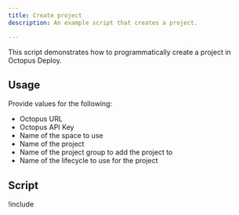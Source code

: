 ```yaml
---
title: Create project
description: An example script that creates a project.

---
```


This script demonstrates how to programmatically create a project in Octopus Deploy.

## Usage
Provide values for the following:
- Octopus URL
- Octopus API Key
- Name of the space to use
- Name of the project
- Name of the project group to add the project to
- Name of the lifecycle to use for the project

## Script

!include <create-project-scripts>

